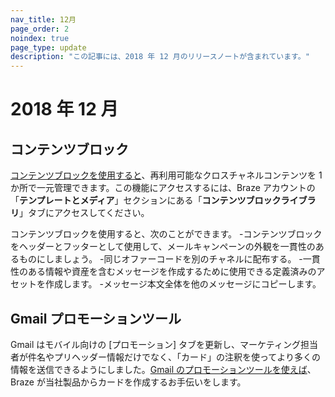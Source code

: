 ```yaml
---
nav_title: 12月
page_order: 2
noindex: true
page_type: update
description: "この記事には、2018 年 12 月のリリースノートが含まれています。"
---
```

# 2018 年 12 月

## コンテンツブロック

[コンテンツブロックを使用すると]({{site.baseurl}}/user_guide/engagement_tools/templates_and_media/content_blocks/)、再利用可能なクロスチャネルコンテンツを 1 か所で一元管理できます。この機能にアクセスするには、Braze アカウントの「**テンプレートとメディア**」セクションにある「**コンテンツブロックライブラリ**」タブにアクセスしてください。 

コンテンツブロックを使用すると、次のことができます。
 -コンテンツブロックをヘッダーとフッターとして使用して、メールキャンペーンの外観を一貫性のあるものにしましょう。
 -同じオファーコードを別のチャネルに配布する。
 -一貫性のある情報や資産を含むメッセージを作成するために使用できる定義済みのアセットを作成します。
 -メッセージ本文全体を他のメッセージにコピーします。

## Gmail プロモーションツール

Gmail はモバイル向けの [プロモーション] タブを更新し、マーケティング担当者が件名やプリヘッダー情報だけでなく、「カード」の注釈を使ってより多くの情報を送信できるようにしました。[Gmail のプロモーションツールを使えば]({{site.baseurl}}/user_guide/message_building_by_channel/email/gmail_promotions_tab/)、Braze が当社製品からカードを作成するお手伝いをします。